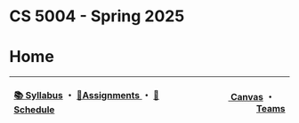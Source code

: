 # CS 5004 - Spring 2025
# Home

<table>
<thead>
<tr>
<th width="1000px">
<p align="left">
<a href="https://github.com/CS-5004-Spring-2025/Website/blob/main/Syllabus.md">📚 Syllabus</a> 
・
<a href="https://github.com/CS-5004-Spring-2025/Website/blob/main/Assignments.md">🎯Assignments </a>
・
<a href="https://github.com/CS-5004-Spring-2025/Website/blob/main/Schedule.md">📆Schedule </a>
</th>
</p>

<th width="500px">
<p align="right">
<a href="https://northeastern.instructure.com/courses/206427">
<img height="15" src="https://encrypted-tbn0.gstatic.com/images?q=tbn:ANd9GcS01M7s52LIEYfk7SBpDgMLW-EcwM1JzO3N1A&s"/> 
Canvas</a>  
・
<a href="https://teams.microsoft.com/l/team/19%3AYCGd8c06mCpPM0Vhh1QwLDxMrUZaDTLE3WjsQAXfRD41%40thread.tacv2/conversations?groupId=56de66f9-8448-4beb-98b5-7b8d7bbf193d&tenantId=a8eec281-aaa3-4dae-ac9b-9a398b9215e7"/><img height="15" src="https://cdn-dynmedia-1.microsoft.com/is/content/microsoftcorp/Icon-Teams-28x281?resMode=sharp2&op_usm=1.5,0.65,15,0&qlt=85"/> Teams</a>
</th>
</tr>
</thead>
</table>